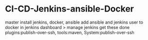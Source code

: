 # CI-CD-Jenkins-ansible-Docker

master install jenkins, docker, ansible
add ansible and jenkins user to docker
in jenkins dashboard > manage jenkins get these done plugins:publish-over-ssh, tools:maven, System:publish-over-ssh
